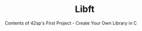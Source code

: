 <div align="center"><h1>Libft</h1></div>
Contents of 42sp's First Project - Create Your Own Library in C
